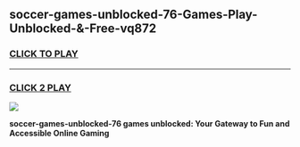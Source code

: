 
## soccer-games-unblocked-76-Games-Play-Unblocked-&-Free-vq872
<h3>
<a href="https://premium76.site?title=soccer-games-unblocked-76&ref=24A">CLICK TO PLAY</a></h3>
<hr>

<h3>
<a href="https://premium76.site?title=soccer-games-unblocked-76&ref=24A">CLICK 2 PLAY</a>
  
</h3>

<a href="https://premium76.site?title=soccer-games-unblocked-76&ref=24A"><img src="https://clearcache.store/games.png"></a>


**soccer-games-unblocked-76 games unblocked: Your Gateway to Fun and Accessible Online Gaming**
